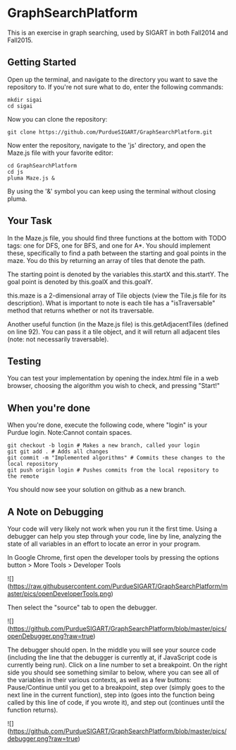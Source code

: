 GraphSearchPlatform
===================
This is an exercise in graph searching, used by SIGART in both Fall2014 and Fall2015.

## Getting Started
Open up the terminal, and navigate to the directory you want to save the repository to. If you're not sure what to do, enter the following commands:
```
mkdir sigai
cd sigai
```
Now you can clone the repository:
```
git clone https://github.com/PurdueSIGART/GraphSearchPlatform.git
```
Now enter the repository, navigate to the 'js' directory, and open the Maze.js file with your favorite editor:
```
cd GraphSearchPlatform
cd js
pluma Maze.js &
```
By using the '&' symbol you can keep using the terminal without closing pluma.

## Your Task
In the Maze.js file, you should find three functions at the bottom with TODO tags: one for DFS, one for BFS, and one for A*. You should implement these, specifically to find a path between the starting and goal points in the maze. You do this by returning an array of tiles that denote the path.

The starting point is denoted by the variables this.startX and this.startY. The goal point is denoted by this.goalX and this.goalY.

this.maze is a 2-dimensional array of Tile objects (view the Tile.js file for its description). What is important to note is each tile has a "isTraversable" method that returns whether or not its traversable.

Another useful function (in the Maze.js file) is this.getAdjacentTiles (defined on line 92). You can pass it a tile object, and it will return all adjacent tiles (note: not necessarily traversable).

## Testing
You can test your implementation by opening the index.html file in a web browser, choosing the algorithm you wish to check, and pressing "Start!" 

## When you're done
When you're done, execute the following code, where "login" is your Purdue login. Note:Cannot contain spaces.
```
git checkout -b login # Makes a new branch, called your login
git git add . # Adds all changes
git commit -m "Implemented algorithms" # Commits these changes to the local repository
git push origin login # Pushes commits from the local repository to the remote
```
You should now see your solution on github as a new branch.

## A Note on Debugging
Your code will very likely not work when you run it the first time. Using a debugger can help you step through your code, line by line, analyzing the state of all variables in an effort to locate an error in your program.

In Google Chrome, first open the developer tools by pressing the options button > More Tools > Developer Tools

![]
(https://raw.githubusercontent.com/PurdueSIGART/GraphSearchPlatform/master/pics/openDeveloperTools.png)

Then select the "source" tab to open the debugger.

![]
(https://github.com/PurdueSIGART/GraphSearchPlatform/blob/master/pics/openDebugger.png?raw=true)

The debugger should open. In the middle you will see your source code (including the line that the debugger is currently at, if JavaScript code is currently being run). Click on a line number to set a breakpoint. On the right side you should see something similar to below, where you can see all of the variables in their various contexts, as well as a few buttons: Pause/Continue until you get to a breakpoint, step over (simply goes to the next line in the current function), step into (goes into the function being called by this line of code, if you wrote it), and step out (continues until the function returns).

![]
(https://github.com/PurdueSIGART/GraphSearchPlatform/blob/master/pics/debugger.png?raw=true)
